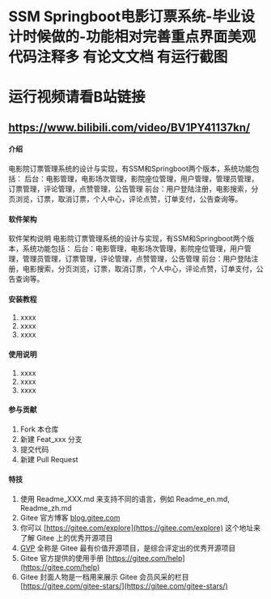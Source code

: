 # SSM Springboot电影订票系统-毕业设计时候做的-功能相对完善重点界面美观 代码注释多 有论文文档 有运行截图


# 运行视频请看B站链接
## https://www.bilibili.com/video/BV1PY41137kn/



#### 介绍
电影院订票管理系统的设计与实现，有SSM和Springboot两个版本，系统功能包括：
后台：电影管理，电影场次管理，影院座位管理，用户管理，管理员管理，订票管理，评论管理，点赞管理，公告管理
前台：用户登陆注册，电影搜索，分页浏览，订票，取消订票，个人中心，评论点赞，订单支付，公告查询等。

#### 软件架构
软件架构说明
电影院订票管理系统的设计与实现，有SSM和Springboot两个版本，系统功能包括： 后台：电影管理，电影场次管理，影院座位管理，用户管理，管理员管理，订票管理，评论管理，点赞管理，公告管理 前台：用户登陆注册，电影搜索，分页浏览，订票，取消订票，个人中心，评论点赞，订单支付，公告查询等。




#### 安装教程

1.  xxxx
2.  xxxx
3.  xxxx

#### 使用说明

1.  xxxx
2.  xxxx
3.  xxxx

#### 参与贡献

1.  Fork 本仓库
2.  新建 Feat_xxx 分支
3.  提交代码
4.  新建 Pull Request


#### 特技

1.  使用 Readme\_XXX.md 来支持不同的语言，例如 Readme\_en.md, Readme\_zh.md
2.  Gitee 官方博客 [blog.gitee.com](https://blog.gitee.com)
3.  你可以 [https://gitee.com/explore](https://gitee.com/explore) 这个地址来了解 Gitee 上的优秀开源项目
4.  [GVP](https://gitee.com/gvp) 全称是 Gitee 最有价值开源项目，是综合评定出的优秀开源项目
5.  Gitee 官方提供的使用手册 [https://gitee.com/help](https://gitee.com/help)
6.  Gitee 封面人物是一档用来展示 Gitee 会员风采的栏目 [https://gitee.com/gitee-stars/](https://gitee.com/gitee-stars/)
